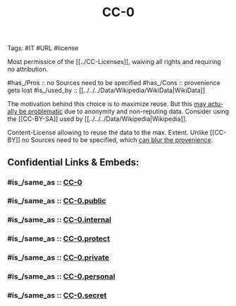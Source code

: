 ﻿---
aliases:
- 
confidential: private
cssclasses: 
draft: false
expiryDate: 
has_creator: '[[]]'
has_destroyer: '[[]]'
has_location_created: 
has_location_destroyed: 
has_time_created: 
has_time_destroyed: 
isDeleted: false
isReadOnly: false
Key: Value
keywords: 
lang: en
layout: 
linkTitle: 
Predicate: '[[Object]]'
publish: false
publishDate: 
tags:
- "rather use"
title: CC-0
type: 
---

Tags: #IT #URL #license 

Most permissice of the [[../CC-Licenses]], waiving all rights and requiring no attribution. 

#has_/Pros :: no Sources need to be specified 
#has_/Cons :: provenience gets lost 
#is_/used_by :: [[../../../Data/Wikipedia/WikiData|WikiData]] 

The motivation behind this choice is to maximize reuse. 
But this [may actually be problematic](https://en.wikipedia.org/wiki/Wikipedia:Wikipedia_Signpost/2015-12-02/Op-ed) due to anonymity and non-reputing data. 
Consider using the [[CC-BY-SA]] used by [[../../../Data/Wikipedia|Wikipedia]]. 

Content-License allowing to reuse the data to the max. Extent. 
Unlike [[CC-BY]] no Sources need to be specified, which [can blur the provenience](https://en.wikipedia.org/wiki/Wikipedia:Wikipedia_Signpost/2015-12-02/Op-ed). 


## Confidential Links & Embeds: 

### #is_/same_as :: [CC-0](/_Standards/cc/CC-Licenses/CC-0.md) 

### #is_/same_as :: [CC-0.public](/_public/cc/CC-Licenses/CC-0.public.md) 

### #is_/same_as :: [CC-0.internal](/_internal/cc/CC-Licenses/CC-0.internal.md) 

### #is_/same_as :: [CC-0.protect](/_protect/cc/CC-Licenses/CC-0.protect.md) 

### #is_/same_as :: [CC-0.private](/_private/cc/CC-Licenses/CC-0.private.md) 

### #is_/same_as :: [CC-0.personal](/_personal/cc/CC-Licenses/CC-0.personal.md) 

### #is_/same_as :: [CC-0.secret](/_secret/cc/CC-Licenses/CC-0.secret.md)

